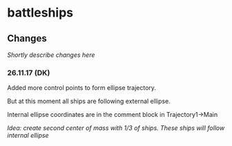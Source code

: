 # battleships

## Changes

*Shortly describe changes here*

### 26.11.17 (DK)

Added more control points to form ellipse trajectory.

But at this moment all ships are following external ellipse.

Internal ellipse coordinates are in the comment block in Trajectory1->Main 

*Idea: create second center of mass with 1/3 of ships. These ships will follow internal ellipse*